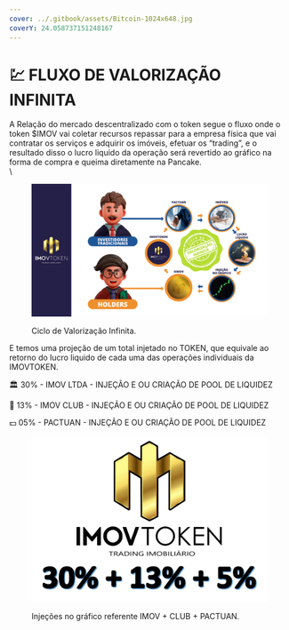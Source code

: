```yaml
---
cover: ../.gitbook/assets/Bitcoin-1024x648.jpg
coverY: 24.058737151248167
---
```


# 💹 FLUXO DE VALORIZAÇÃO INFINITA

A Relação do mercado descentralizado com o token segue o fluxo onde o token $IMOV vai coletar recursos repassar para a empresa física que vai contratar os serviços e adquirir os imóveis, efetuar os “trading”, e o resultado disso o lucro liquido da operação será revertido ao gráfico na forma de compra e queima diretamente na Pancake.\
\


<figure><img src="../.gitbook/assets/image (5) (1).png" alt=""><figcaption><p>Ciclo de Valorização Infinita.</p></figcaption></figure>

E temos uma projeção de um total injetado no TOKEN, que equivale ao retorno do lucro liquido de cada uma das operações individuais da IMOVTOKEN.

&#x20;    🏛  30% - IMOV LTDA - INJEÇÃO E OU CRIAÇÃO DE POOL DE LIQUIDEZ&#x20;

&#x20;    🎯 13% - IMOV CLUB - INJEÇÃO E OU CRIAÇÃO DE POOL DE LIQUIDEZ&#x20;

&#x20;    💵 05% - PACTUAN - INJEÇÃO E OU CRIAÇÃO DE POOL DE LIQUIDEZ&#x20;

&#x20;

<figure><img src="../.gitbook/assets/image (11).png" alt=""><figcaption><p>Injeções no gráfico referente IMOV + CLUB + PACTUAN.</p></figcaption></figure>


